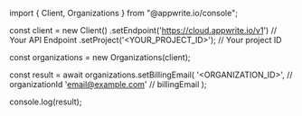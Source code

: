 import { Client, Organizations } from "@appwrite.io/console";

const client = new Client()
    .setEndpoint('https://cloud.appwrite.io/v1') // Your API Endpoint
    .setProject('<YOUR_PROJECT_ID>'); // Your project ID

const organizations = new Organizations(client);

const result = await organizations.setBillingEmail(
    '<ORGANIZATION_ID>', // organizationId
    'email@example.com' // billingEmail
);

console.log(result);
